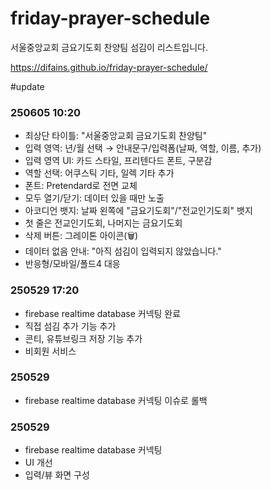 # friday-prayer-schedule
서울중앙교회 금요기도회 찬양팀 섬김이 리스트입니다.

https://difains.github.io/friday-prayer-schedule/


#update
### 250605 10:20
- 최상단 타이틀: "서울중앙교회 금요기도회 찬양팀"
- 입력 영역: 년/월 선택 → 안내문구/입력폼(날짜, 역할, 이름, 추가)
- 입력 영역 UI: 카드 스타일, 프리텐다드 폰트, 구분감
- 역할 선택: 어쿠스틱 기타, 일렉 기타 추가
- 폰트: Pretendard로 전면 교체
- 모두 열기/닫기: 데이터 있을 때만 노출
- 아코디언 뱃지: 날짜 왼쪽에 "금요기도회"/"전교인기도회" 뱃지
- 첫 줄은 전교인기도회, 나머지는 금요기도회
- 삭제 버튼: 그레이톤 아이콘(🗑️)
- 데이터 없음 안내: "아직 섬김이 입력되지 않았습니다."
- 반응형/모바일/폴드4 대응

### 250529 17:20
- firebase realtime database 커넥팅 완료
- 직접 섬김 추가 기능 추가
- 콘티, 유튜브링크 저장 기능 추가
- 비회원 서비스

### 250529
- firebase realtime database 커넥팅 이슈로 롤백
 
### 250529
- firebase realtime database 커넥팅
- UI 개선
- 입력/뷰 화면 구성
